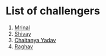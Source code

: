 # List of challengers
1. [Mrinal](https://github.com/mrinal1224)
2. [Shivay](https://github.com/shivaylamba)
3. [Chaitanya Yadav](https://github.com/cy2000yadav)
4. [Raghav](https://github.com/raghavdhingra)
